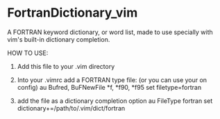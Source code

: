 # FortranDictionary_vim
A FORTRAN keyword dictionary, or word list, made to use specially with vim's built-in dictionary completion.

HOW TO USE:
1. Add this file to your .vim directory

2. Into your .vimrc add a FORTRAN type file: (or you can use your on config)
au Bufred, BuFNewFile *f, *f90, *f95 set filetype=fortran

3. add the file as a dictionary completion option
au FileType fortran set dictionary+=/path/to/.vim/dict/fortran
